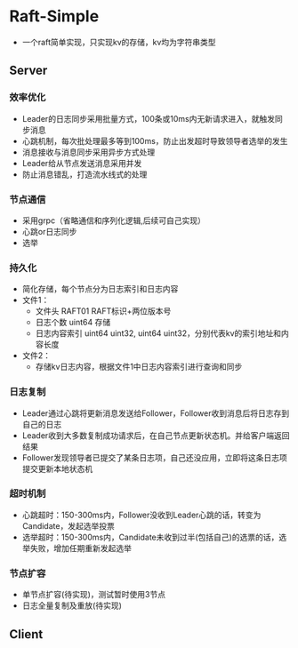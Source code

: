 # Raft-Simple
* 一个raft简单实现，只实现kv的存储，kv均为字符串类型

## Server

### 效率优化
* Leader的日志同步采用批量方式，100条或10ms内无新请求进入，就触发同步消息
* 心跳机制，每次批处理最多等到100ms，防止出发超时导致领导者选举的发生
* 消息接收与消息同步采用异步方式处理
* Leader给从节点发送消息采用并发
* 防止消息错乱，打造流水线式的处理

### 节点通信
* 采用grpc（省略通信和序列化逻辑,后续可自己实现）
* 心跳or日志同步
* 选举

### 持久化
* 简化存储，每个节点分为日志索引和日志内容
* 文件1：
    * 文件头 RAFT01  RAFT标识+两位版本号
    * 日志个数 uint64 存储
    * 日志内容索引 uint64 uint32, uint64 uint32，分别代表kv的索引地址和内容长度
* 文件2：
    *  存储kv日志内容，根据文件1中日志内容索引进行查询和同步

### 日志复制
* Leader通过心跳将更新消息发送给Follower，Follower收到消息后将日志存到自己的日志
* Leader收到大多数复制成功请求后，在自己节点更新状态机。并给客户端返回结果
* Follower发现领导者已提交了某条日志项，自己还没应用，立即将这条日志项提交更新本地状态机


### 超时机制
* 心跳超时：150-300ms内，Follower没收到Leader心跳的话，转变为Candidate，发起选举投票
* 选举超时：150-300ms内，Candidate未收到过半(包括自己)的选票的话，选举失败，增加任期重新发起选举

### 节点扩容
* 单节点扩容(待实现)，测试暂时使用3节点
* 日志全量复制及重放(待实现)

## Client